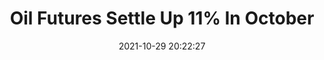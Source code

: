 ---
"title": "Oil Futures Settle Up 11% In October"
"date": "2021-10-29 20:22:27"
"feed_name": "RIGZONE"
"feed_website": "http://www.rigzone.com/"
"feed_rss": "http://www.rigzone.com/news/rss/rigzone_latest.aspx"
"link": "https://www.rigzone.com/news/wire/oil_futures_settle_up_11_in_october-29-oct-2021-166866-article/?rss=true"
"source": "None"
"file": "_posts/2021-1-1-c4c859ec16850ca76b6413f745bf2413b980f81e.md"
"accident": "0"
"drilling": "0"
"dead": "0"
"injured": "0"
"arrested": "0"
"place": "unknown place"
"where": "unknown site"
"causes": "unknown"
"place_uri": "unknown place"
---